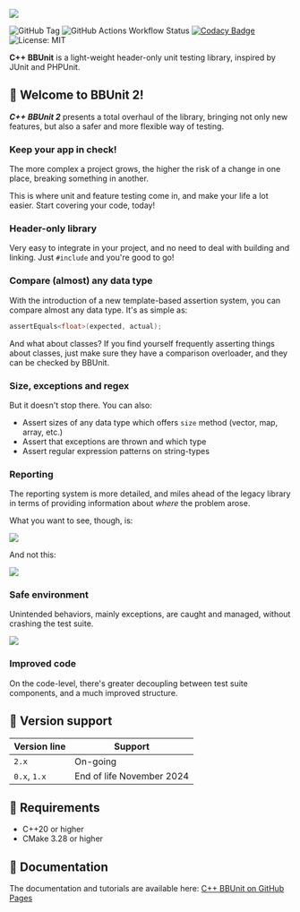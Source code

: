![](https://res.cloudinary.com/drfztvfdh/image/upload/v1720248334/Github/cpp-bbunit2_ecwel6.jpg)

![GitHub Tag](https://img.shields.io/github/v/tag/markhj/cpp-bbunit?label=version)
![GitHub Actions Workflow Status](https://img.shields.io/github/actions/workflow/status/markhj/cpp-bbunit/doxygen.yml?label=docs)
[![Codacy Badge](https://app.codacy.com/project/badge/Grade/f3ae939dbe5c4b1f894a14e00ec60b56)](https://app.codacy.com/gh/markhj/cpp-bbunit/dashboard?utm_source=gh&utm_medium=referral&utm_content=&utm_campaign=Badge_grade)
![License: MIT](https://img.shields.io/badge/License-MIT-yellow.svg?label=license)

**C++ BBUnit** is a light-weight header-only unit testing library, inspired
by JUnit and PHPUnit.

## 🌿 Welcome to BBUnit 2!

**_C++ BBUnit 2_** presents a total overhaul of the library, bringing not
only new features, but also a safer and more flexible way of testing.

### Keep your app in check!

The more complex a project grows, the higher the risk of a change in one
place, breaking something in another.

This is where unit and feature testing come in, and make your life a lot
easier. Start covering your code, today!

### Header-only library

Very easy to integrate in your project, and no need to deal with building
and linking. Just ``#include`` and you're good to go!

### Compare (almost) any data type

With the introduction of a new template-based assertion system, you
can compare almost any data type. It's as simple as:

````c++
assertEquals<float>(expected, actual);
````

And what about classes? If you find yourself frequently asserting
things about classes, just make sure they have a comparison overloader,
and they can be checked by BBUnit.

### Size, exceptions and regex

But it doesn't stop there. You can also:

- Assert sizes of any data type which offers ``size`` method (vector, map, array, etc.)
- Assert that exceptions are thrown and which type
- Assert regular expression patterns on string-types

### Reporting

The reporting system is more detailed, and miles ahead of the legacy library
in terms of providing information about _where_ the problem arose.

What you want to see, though, is:

![](https://res.cloudinary.com/drfztvfdh/image/upload/v1720542746/image_2024-07-09_183224216_x6z6ny.png)

And not this:

![](https://res.cloudinary.com/drfztvfdh/image/upload/v1720543024/image_2024-07-09_183703424_so4e4s.png)

### Safe environment

Unintended behaviors, mainly exceptions, are caught and managed, without crashing
the test suite.

![](https://res.cloudinary.com/drfztvfdh/image/upload/v1720543161/image_2024-07-09_183919882_cgjwk0.png)

### Improved code

On the code-level, there's greater decoupling between test suite components, and
a much improved structure.

## 🍃 Version support

| Version line     | Support                   |
|------------------|---------------------------|
| ``2.x``          | On-going                  |
| ``0.x``, ``1.x`` | End of life November 2024 | 

## 📌 Requirements

- C++20 or higher
- CMake 3.28 or higher

## 📘 Documentation

The documentation and tutorials are available here:
[C++ BBUnit on GitHub Pages](https://markhj.github.io/cpp-bbunit)
